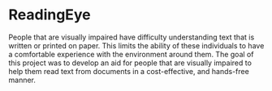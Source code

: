 # ReadingEye
People that are visually impaired have difficulty understanding
text that is written or printed on paper. This limits the ability of
these individuals to have a comfortable experience with the
environment around them. The goal of this project was to develop an aid
for people that are visually impaired to help them read text from
documents in a cost-effective, and hands-free manner.
